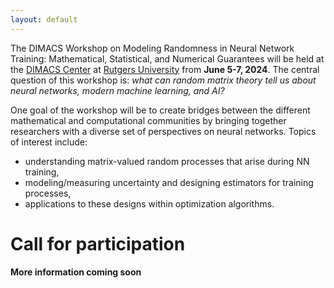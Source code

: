 ```yaml
---
layout: default
---
```



The DIMACS Workshop on Modeling Randomness in Neural Network Training: Mathematical, Statistical, and Numerical Guarantees will be held at the [DIMACS Center](http://dimacs.rutgers.edu/) at [Rutgers University](http://www.rutgers.edu/) from **June 5-7, 2024**. The central question of this workshop is: *what can random matrix theory tell us about neural networks, modern machine learning, and AI?*

One goal of the workshop will be to create bridges between the different mathematical and computational communities by bringing together researchers with a diverse set of perspectives on neural networks. Topics of interest include:

* understanding matrix-valued random processes that arise during NN training, 
* modeling/measuring uncertainty and designing estimators for training processes,
* applications to these designs within optimization algorithms.

# Call for participation

**More information coming soon**